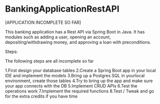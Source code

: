 # BankingApplicationRestAPI

[APPLICATION INCOMPLETE SO FAR]

This banking application has a Rest API via Spring Boot in Java. It has modules such as adding a user, opening an account, depositing/withdrawing money, and approving a loan with preconditions.

Steps:

The following steps are all incomplete so far

1.First design your database tables 
2.Create a Spring Boot app in your local IDE and implement the models 
3.Bring up a Postgres SQL in yourlocal environment, create those tables 
4.Try to bring up the app and make sure your app connects with the DB 
5.Implement CRUD APIs 
6.Test the operations work 
7.Implement the required functions 
8.Test / Tweak and go for the extra credits if you have time
